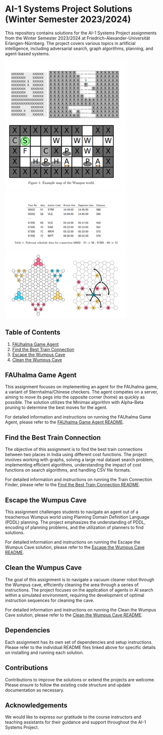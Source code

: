 # AI-1 Systems Project Solutions (Winter Semester 2023/2024)

This repository contains solutions for the AI-1 Systems Project assignments from the Winter Semester 2023/2024 at Friedrich-Alexander-Universität Erlangen-Nürnberg. The project covers various topics in artificial intelligence, including adversarial search, graph algorithms, planning, and agent-based systems.

<p float="left">
  <img src="Clean_Wumpus_Cave/screenshot.png" width="400" /> <!-- Adjust width as needed -->
  <img src="Escape_Wumpus_Cave/screenshot2.png" width="400" /> <!-- Adjust width as needed -->
  <img src="Find_Train_Connections/screenshot3.png" width="400" /> <!-- Adjust width as needed -->
  <img src="Play_FAUhalma/screenshot4.png" width="400" /> <!-- Adjust width as needed -->
</p>

## Table of Contents

1. [FAUhalma Game Agent](#fauhalma-game-agent)
2. [Find the Best Train Connection](#find-the-best-train-connection)
3. [Escape the Wumpus Cave](#escape-the-wumpus-cave)
4. [Clean the Wumpus Cave](#clean-the-wumpus-cave)

## FAUhalma Game Agent

This assignment focuses on implementing an agent for the FAUhalma game, a variant of Sternhalma/Chinese checkers. The agent competes on a server, aiming to move its pegs into the opposite corner (home) as quickly as possible. The solution utilizes the Minimax algorithm with Alpha-Beta pruning to determine the best moves for the agent.

For detailed information and instructions on running the FAUhalma Game Agent, please refer to the [FAUhalma Game Agent README](Play_FAUhalma/README.md).

## Find the Best Train Connection

The objective of this assignment is to find the best train connections between two places in India using different cost functions. The project involves working with graphs, solving a large real dataset search problem, implementing efficient algorithms, understanding the impact of cost functions on search algorithms, and handling CSV file formats.

For detailed information and instructions on running the Train Connection Finder, please refer to the [Find the Best Train Connection README](Find_Train_Connections/README.md).

## Escape the Wumpus Cave

This assignment challenges students to navigate an agent out of a treacherous Wumpus world using Planning Domain Definition Language (PDDL) planning. The project emphasizes the understanding of PDDL, encoding of planning problems, and the utilization of planners to find solutions.

For detailed information and instructions on running the Escape the Wumpus Cave solution, please refer to the [Escape the Wumpus Cave README](Escape_Wumpus_Cave/README.md).

## Clean the Wumpus Cave

The goal of this assignment is to navigate a vacuum cleaner robot through the Wumpus cave, efficiently cleaning the area through a series of instructions. The project focuses on the application of agents in AI search within a simulated environment, requiring the development of optimal instruction sequences for cleaning the cave.

For detailed information and instructions on running the Clean the Wumpus Cave solution, please refer to the [Clean the Wumpus Cave README](Clean_Wumpus_Cave/README.md).

## Dependencies

Each assignment has its own set of dependencies and setup instructions. Please refer to the individual README files linked above for specific details on installing and running each solution.

## Contributions

Contributions to improve the solutions or extend the projects are welcome. Please ensure to follow the existing code structure and update documentation as necessary.

## Acknowledgements

We would like to express our gratitude to the course instructors and teaching assistants for their guidance and support throughout the AI-1 Systems Project.

